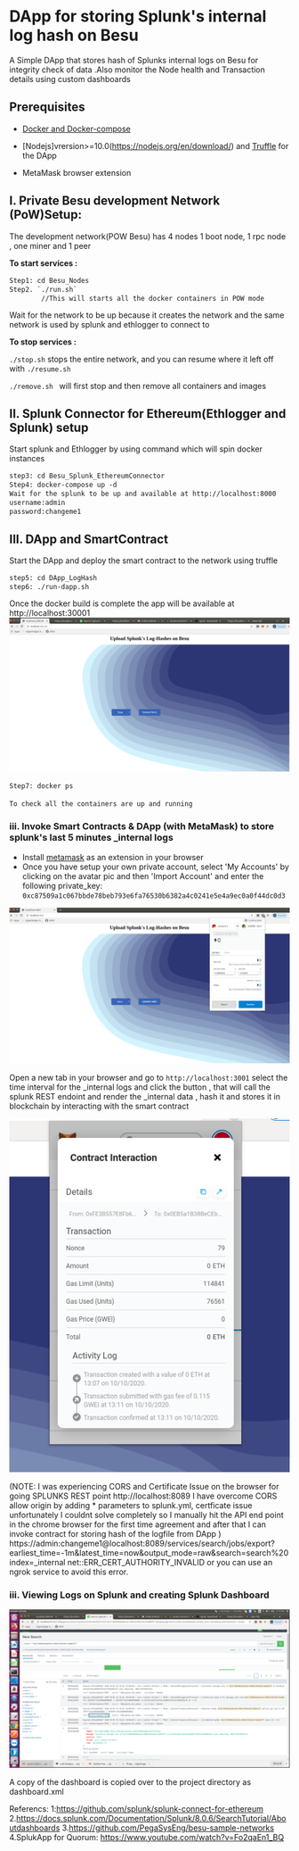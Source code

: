 # DApp for storing Splunk's internal log hash on Besu
A Simple DApp that stores hash of Splunks internal logs on Besu for integrity check of data .Also monitor the Node health and Transaction details using custom dashboards

## Prerequisites

- [Docker and Docker-compose](https://docs.docker.com/compose/install/)

- [Nodejs]vrersion>=10.0(https://nodejs.org/en/download/) and [Truffle](https://www.trufflesuite.com/truffle)  for the DApp

- MetaMask browser extension


## I. Private Besu development Network (PoW)Setup:
The development network(POW Besu) has 4 nodes 1 boot node, 1 rpc node , one miner and 1 peer

**To start services :**
```
Step1: cd Besu_Nodes
Step2. `./run.sh`
        //This will starts all the docker containers in POW mode
```
Wait for the network to be up because it creates the network and the same network is used by splunk and ethlogger to connect to

**To stop services :**

`./stop.sh` stops the entire network, and you can resume where it left off with `./resume.sh` 

`./remove.sh ` will first stop and then remove all containers and images

## II.  Splunk Connector for Ethereum(Ethlogger and Splunk) setup

Start splunk and Ethlogger by using command which will spin docker instances
```
step3: cd Besu_Splunk_EthereumConnector
Step4: docker-compose up -d
Wait for the splunk to be up and available at http://localhost:8000
username:admin
password:changeme1
```

## III. DApp and SmartContract

Start the DApp and deploy the smart contract to the network using truffle
```
step5: cd DApp_LogHash
step6: ./run-dapp.sh
```
Once the docker build is complete the app will be available at http://localhost:30001
![Image basic_pow](./DApp_LogHash/images/dapp.png)


```
Step7: docker ps 

To check all the containers are up and running

```
### iii. Invoke Smart Contracts & DApp (with MetaMask) to store splunk's last 5 minutes _internal logs

- Install [metamask](https://metamask.io/) as an extension in your browser
- Once you have setup your own private account, select 'My Accounts' by clicking on the avatar pic and then 'Import Account' and enter the following private_key: `0xc87509a1c067bbde78beb793e6fa76530b6382a4c0241e5e4a9ec0a0f44dc0d3`

![Image dapp](./DApp_LogHash/images/dapp_metamask.png)

Open a new tab in your browser and go to `http://localhost:3001` select the time interval for the _internal logs and click the button , that will call the splunk REST endoint and render the _internal data , hash it and stores it in blockchain by interacting with the smart contract

![Image dapp](./DApp_LogHash/images/confirmed_transactions_onmetamask.png)


(NOTE: I was experiencing CORS and Certificate Issue on the browser for going SPLUNKS REST point http://localhost:8089
I have overcome CORS allow origin by adding * parameters to splunk.yml, certficate issue unfortunately I couldnt solve completely so I manually hit the API end point in the chrome browser for the first time  agreement and after that I can invoke contract for storing hash of the logfile from DApp )
https://admin:changeme1@localhost:8089/services/search/jobs/export?earliest_time=-1m&latest_time=now&output_mode=raw&search=search%20index=_internal net::ERR_CERT_AUTHORITY_INVALID or you can use an ngrok service to avoid this error.

### iii. Viewing Logs on Splunk and creating Splunk Dashboard
![Image dapp](./DApp_LogHash/images/splunk_logs.png)

A copy of the dashboard is copied over to the project directory as dashboard.xml


Referencs:
1:https://github.com/splunk/splunk-connect-for-ethereum
2.https://docs.splunk.com/Documentation/Splunk/8.0.6/SearchTutorial/Aboutdashboards
3.https://github.com/PegaSysEng/besu-sample-networks
4.SplukApp for Quorum: https://www.youtube.com/watch?v=Fo2qaEn1_BQ